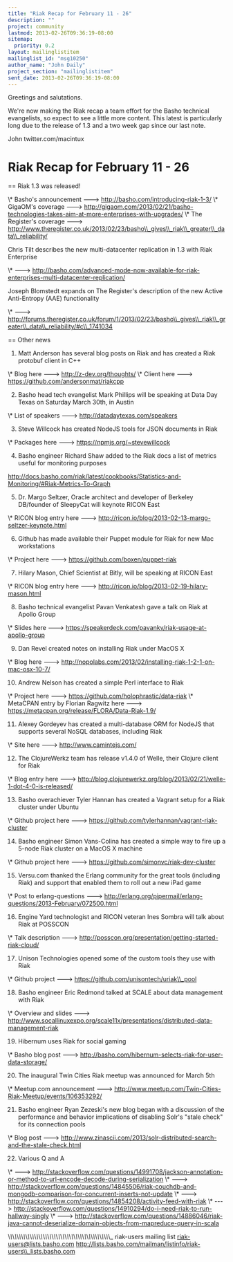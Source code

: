 ```yaml
---
title: "Riak Recap for February 11 - 26"
description: ""
project: community
lastmod: 2013-02-26T09:36:19-08:00
sitemap:
  priority: 0.2
layout: mailinglistitem
mailinglist_id: "msg10250"
author_name: "John Daily"
project_section: "mailinglistitem"
sent_date: 2013-02-26T09:36:19-08:00
---
```



Greetings and salutations.

We're now making the Riak recap a team effort for the Basho technical
evangelists, so expect to see a little more content. This latest is
particularly long due to the release of 1.3 and a two week gap since
our last note.

John
twitter.com/macintux

Riak Recap for February 11 - 26
==============================

== Riak 1.3 was released!

\\* Basho's announcement ---&gt; http://basho.com/introducing-riak-1-3/
\\* GigaOM's coverage ---&gt; 
http://gigaom.com/2013/02/21/basho-technologies-takes-aim-at-more-enterprises-with-upgrades/
\\* The Register's coverage ---&gt; 
http://www.theregister.co.uk/2013/02/23/basho\\_gives\\_riak\\_greater\\_data\\_reliability/

Chris Tilt describes the new multi-datacenter replication in 1.3 with Riak 
Enterprise

\\* ---&gt; 
http://basho.com/advanced-mode-now-available-for-riak-enterprises-multi-datacenter-replication/

Joseph Blomstedt expands on The Register's description of the new Active 
Anti-Entropy (AAE) functionality

\\* ---&gt; 
http://forums.theregister.co.uk/forum/1/2013/02/23/basho\\_gives\\_riak\\_greater\\_data\\_reliability/#c\\_1741034


== Other news

1) Matt Anderson has several blog posts on Riak and has created a Riak protobuf 
client in C++

\\* Blog here ---&gt; http://z-dev.org/thoughts/
\\* Client here ---&gt; https://github.com/andersonmat/riakcpp

2) Basho head tech evangelist Mark Phillips will be speaking at Data Day Texas 
on Saturday March 30th, in Austin

\\* List of speakers ---&gt; http://datadaytexas.com/speakers

3) Steve Willcock has created NodeJS tools for JSON documents in Riak

\\* Packages here ---&gt; https://npmjs.org/~stevewillcock

4) Basho engineer Richard Shaw added to the Riak docs a list of metrics useful 
for monitoring purposes

http://docs.basho.com/riak/latest/cookbooks/Statistics-and-Monitoring/#Riak-Metrics-To-Graph

5) Dr. Margo Seltzer, Oracle architect and developer of Berkeley DB/founder of 
SleepyCat will keynote RICON East

\\* RICON blog entry here ---&gt; 
http://ricon.io/blog/2013-02-13-margo-seltzer-keynote.html

6) Github has made available their Puppet module for Riak for new Mac 
workstations

\\* Project here ---&gt; https://github.com/boxen/puppet-riak

7) Hilary Mason, Chief Scientist at Bitly, will be speaking at RICON East

\\* RICON blog entry here ---&gt; http://ricon.io/blog/2013-02-19-hilary-mason.html

8) Basho technical evangelist Pavan Venkatesh gave a talk on Riak at Apollo 
Group

\\* Slides here ---&gt; https://speakerdeck.com/pavankv/riak-usage-at-apollo-group

9) Dan Revel created notes on installing Riak under MacOS X

\\* Blog here ---&gt; 
http://nopolabs.com/2013/02/installing-riak-1-2-1-on-mac-osx-10-7/

10) Andrew Nelson has created a simple Perl interface to Riak

\\* Project here ---&gt; https://github.com/holophrastic/data-riak
\\* MetaCPAN entry by Florian Ragwitz here ---&gt; 
https://metacpan.org/release/FLORA/Data-Riak-1.9/

11) Alexey Gordeyev has created a multi-database ORM for NodeJS that supports 
several NoSQL databases, including Riak

\\* Site here ---&gt; http://www.camintejs.com/

12) The ClojureWerkz team has release v1.4.0 of Welle, their Clojure client for 
Riak

\\* Blog entry here ---&gt; 
http://blog.clojurewerkz.org/blog/2013/02/21/welle-1-dot-4-0-is-released/

13) Basho overachiever Tyler Hannan has created a Vagrant setup for a Riak 
cluster under Ubuntu

\\* Github project here ---&gt; https://github.com/tylerhannan/vagrant-riak-cluster

14) Basho engineer Simon Vans-Colina has created a simple way to fire up a 
5-node Riak cluster on a MacOS X machine

\\* Github project here ---&gt; https://github.com/simonvc/riak-dev-cluster

15) Versu.com thanked the Erlang community for the great tools (including Riak) 
and support that enabled them to roll out a new iPad game

\\* Post to erlang-questions ---&gt; 
http://erlang.org/pipermail/erlang-questions/2013-February/072500.html

16) Engine Yard technologist and RICON veteran Ines Sombra will talk about Riak 
at POSSCON

\\* Talk description ---&gt; 
http://posscon.org/presentation/getting-started-riak-cloud/

17) Unison Technologies opened some of the custom tools they use with Riak

\\* Github project ---&gt; https://github.com/unisontech/uriak\\_pool

18) Basho engineer Eric Redmond talked at SCALE about data management with Riak

\\* Overview and slides ---&gt; 
http://www.socallinuxexpo.org/scale11x/presentations/distributed-data-management-riak

19) Hibernum uses Riak for social gaming

\\* Basho blog post ---&gt; 
http://basho.com/hibernum-selects-riak-for-user-data-storage/

20) The inaugural Twin Cities Riak meetup was announced for March 5th

\\* Meetup.com announcement ---&gt; 
http://www.meetup.com/Twin-Cities-Riak-Meetup/events/106353292/

21) Basho engineer Ryan Zezeski's new blog began with a discussion of the 
performance and behavior implications of disabling Solr's "stale check" for its 
connection pools

\\* Blog post ---&gt; 
http://www.zinascii.com/2013/solr-distributed-search-and-the-stale-check.html

22) Various Q and A

\\* ---&gt; 
http://stackoverflow.com/questions/14991708/jackson-annotation-or-method-to-url-encode-decode-during-serialization
\\* ---&gt; 
http://stackoverflow.com/questions/14845506/riak-couchdb-and-mongodb-comparison-for-concurrent-inserts-not-update
\\* ---&gt; http://stackoverflow.com/questions/14854208/activity-feed-with-riak
\\* ---&gt; 
http://stackoverflow.com/questions/14910294/do-i-need-riak-to-run-hallway-singly
\\* ---&gt; 
http://stackoverflow.com/questions/14886046/riak-java-cannot-deserialize-domain-objects-from-mapreduce-query-in-scala


\\_\\_\\_\\_\\_\\_\\_\\_\\_\\_\\_\\_\\_\\_\\_\\_\\_\\_\\_\\_\\_\\_\\_\\_\\_\\_\\_\\_\\_\\_\\_\\_\\_\\_\\_\\_\\_\\_\\_\\_\\_\\_\\_\\_\\_\\_\\_
riak-users mailing list
riak-users@lists.basho.com
http://lists.basho.com/mailman/listinfo/riak-users\\_lists.basho.com

